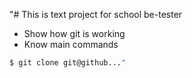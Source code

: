"# This is text project for school be-tester

+ Show how git is working 
+ Know main commands

```bash
$ git clone git@github..."